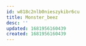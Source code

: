 ```yaml
---
id: w818c2nlb0nieszykibr6cu
title: Monster_beez
desc: ''
updated: 1681956160439
created: 1681956160439
---
```

